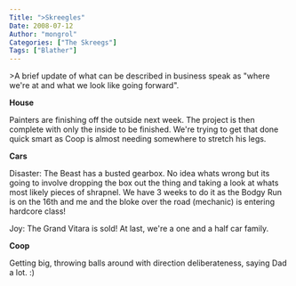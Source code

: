 ```yaml
---
Title: ">Skreegles"
Date: 2008-07-12
Author: "mongrol"
Categories: ["The Skreegs"]
Tags: ["Blather"]
---
```


\>A brief update of what can be described in business speak as "where
we're at and what we look like going forward".

<span style="font-weight:bold;">House</span>

Painters are finishing off the outside next week. The project is then
complete with only the inside to be finished. We're trying to get that
done quick smart as Coop is almost needing somewhere to stretch his
legs.

<span style="font-weight:bold;">Cars</span>

Disaster: The Beast has a busted gearbox. No idea whats wrong but its
going to involve dropping the box out the thing and taking a look at
whats most likely pieces of shrapnel. We have 3 weeks to do it as the
Bodgy Run is on the 16th and me and the bloke over the road (mechanic)
is entering hardcore class!

Joy: The Grand Vitara is sold! At last, we're a one and a half car
family.

<span style="font-weight:bold;">Coop</span>

Getting big, throwing balls around with direction deliberateness, saying
Dad a lot. :)

